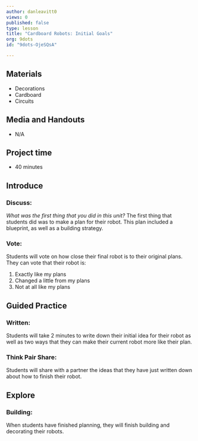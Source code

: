 ```yaml
---
author: danleavitt0
views: 0
published: false
type: lesson
title: "Cardboard Robots: Initial Goals"
org: 9dots
id: "9dots-OjeSQsA"

---
```


## Materials

- Decorations
- Cardboard
- Circuits

## Media and Handouts

- N/A

## Project time

- 40 minutes

## Introduce

### Discuss:
_What was the first thing that you did in this unit?_
The first thing that students did was to make a plan for their robot. This plan included a blueprint, as well as a building strategy.

### Vote:
Students will vote on how close their final robot is to their original plans. They can vote that their robot is:

1. Exactly like my plans
2. Changed a little from my plans
3. Not at all like my plans

## Guided Practice

### Written:
Students will take 2 minutes to write down their initial idea for their robot as well as two ways that they can make their current robot more like their plan.

### Think Pair Share:
Students will share with a partner the ideas that they have just written down about how to finish their robot.

## Explore

### Building:
When students have finished planning, they will finish building and decorating their robots.
